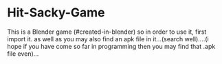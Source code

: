 # Hit-Sacky-Game
This is a Blender game (#created-in-blender) so in order to use it, first import it.
as well as you may also find an apk file in it...(search well)....(i hope if you have come so far 
in programming then you may find that .apk file even)...
